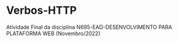# Verbos-HTTP
Atividade Final da disciplina N695-EAD-DESENVOLVIMENTO PARA PLATAFORMA WEB (Novembro/2022)
